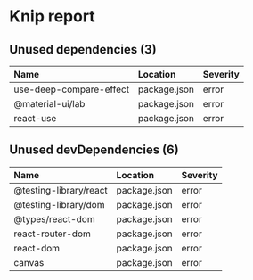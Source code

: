 # Knip report

## Unused dependencies (3)

| Name                    | Location     | Severity |
| :---------------------- | :----------- | :------- |
| use-deep-compare-effect | package.json | error    |
| @material-ui/lab        | package.json | error    |
| react-use               | package.json | error    |

## Unused devDependencies (6)

| Name                   | Location     | Severity |
| :--------------------- | :----------- | :------- |
| @testing-library/react | package.json | error    |
| @testing-library/dom   | package.json | error    |
| @types/react-dom       | package.json | error    |
| react-router-dom       | package.json | error    |
| react-dom              | package.json | error    |
| canvas                 | package.json | error    |
